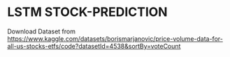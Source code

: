 # LSTM STOCK-PREDICTION 
Download Dataset from https://www.kaggle.com/datasets/borismarjanovic/price-volume-data-for-all-us-stocks-etfs/code?datasetId=4538&sortBy=voteCount
